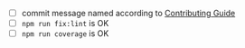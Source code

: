 <!--
Thank you for making pull request. Please fill in the template below. If unsure
about something, just do as best as you're able.
-->

- [ ] commit message named according to [Contributing Guide](https://github.com/coderaiser/cloudcmd/blob/master/CONTRIBUTING.md "Contributting Guide")
- [ ] `npm run fix:lint` is OK
- [ ] `npm run coverage` is OK
